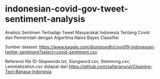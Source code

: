 # indonesian-covid-gov-tweet-sentiment-analysis

Analisis Sentimen Terhadap Tweet Masyarakat Indonesia Tentang Covid dan Pemerintah dengan Algoritma Naive Bayes Classifier

Sumber dataset: https://www.kaggle.com/dionisiusdh/covid19-indonesian-twitter-sentiment?select=covid-sentiment.csv

Referensi file ID-Stopwords.txt, Slangword.csv, Stemming.csv, Lemmatization.csv didapat dari https://github.com/safieranurul/Cleaning-Text-Bahasa-Indonesia
